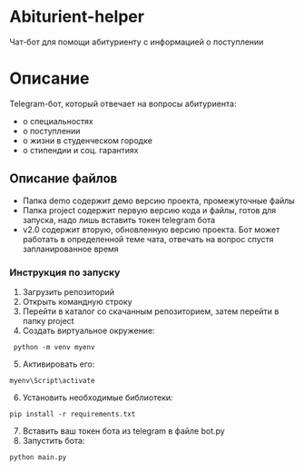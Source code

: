 # Abiturient-helper
Чат-бот для помощи абитуриенту с информацией о поступлении 
# Описание
Telegram-бот, который отвечает на вопросы абитуриента:
- о специальностях
- о поступлении
- о жизни в студенческом городке
- о стипендии и соц. гарантиях
## Описание файлов
- Папка demo содержит демо версию проекта, промежуточные файлы
- Папка project содержит первую версию кода и файлы, готов для запуска, надо лишь вставить токен telegram бота
- v2.0 содержит вторую, обновленную версию проекта. Бот может работать в определенной теме чата, отвечать на вопрос спустя запланированное время
### Инструкция по запуску
1. Загрузить репозиторий
2. Открыть командную строку
3. Перейти в каталог со скачанным репозиторием, затем перейти в папку project 
4. Создать виртуальное окружение:
```
 python -m venv myenv
```
5. Активировать его:
 ```.
 myenv\Script\activate
```
6. Установить необходимые библиотеки: 
```
pip install -r requirements.txt
```
7. Вставить ваш токен бота из telegram в файле bot.py
8. Запустить бота:
```
python main.py
```
